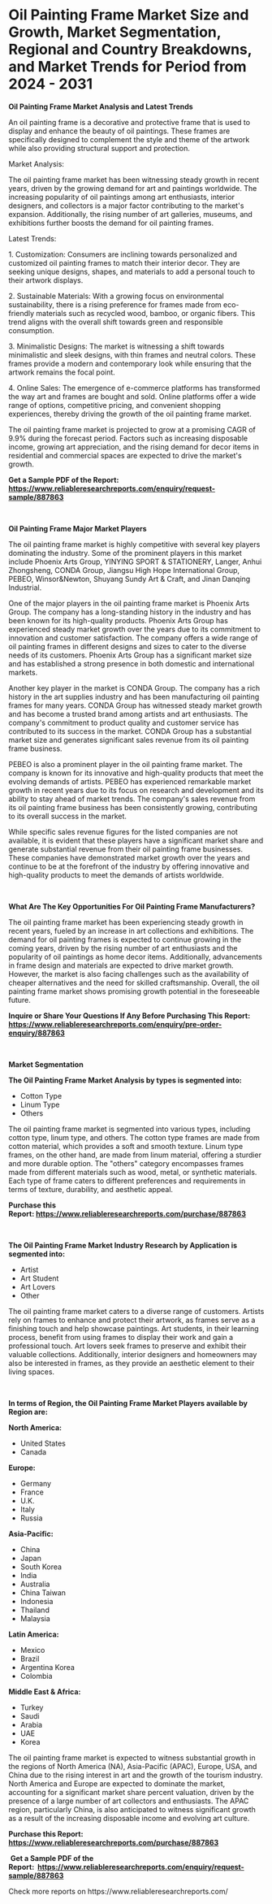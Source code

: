 <p><h1>Oil Painting Frame Market Size and Growth, Market Segmentation, Regional and Country Breakdowns, and Market Trends for Period from 2024 -  2031</h1></p><p><strong>Oil Painting Frame Market Analysis and Latest Trends</strong></p>
<p><p>An oil painting frame is a decorative and protective frame that is used to display and enhance the beauty of oil paintings. These frames are specifically designed to complement the style and theme of the artwork while also providing structural support and protection.</p><p>Market Analysis:</p><p>The oil painting frame market has been witnessing steady growth in recent years, driven by the growing demand for art and paintings worldwide. The increasing popularity of oil paintings among art enthusiasts, interior designers, and collectors is a major factor contributing to the market's expansion. Additionally, the rising number of art galleries, museums, and exhibitions further boosts the demand for oil painting frames.</p><p>Latest Trends:</p><p>1. Customization: Consumers are inclining towards personalized and customized oil painting frames to match their interior decor. They are seeking unique designs, shapes, and materials to add a personal touch to their artwork displays.</p><p>2. Sustainable Materials: With a growing focus on environmental sustainability, there is a rising preference for frames made from eco-friendly materials such as recycled wood, bamboo, or organic fibers. This trend aligns with the overall shift towards green and responsible consumption.</p><p>3. Minimalistic Designs: The market is witnessing a shift towards minimalistic and sleek designs, with thin frames and neutral colors. These frames provide a modern and contemporary look while ensuring that the artwork remains the focal point.</p><p>4. Online Sales: The emergence of e-commerce platforms has transformed the way art and frames are bought and sold. Online platforms offer a wide range of options, competitive pricing, and convenient shopping experiences, thereby driving the growth of the oil painting frame market.</p><p>The oil painting frame market is projected to grow at a promising CAGR of 9.9% during the forecast period. Factors such as increasing disposable income, growing art appreciation, and the rising demand for decor items in residential and commercial spaces are expected to drive the market's growth.</p></p>
<p><strong>Get a Sample PDF of the Report:&nbsp; <a href="https://www.reliableresearchreports.com/enquiry/request-sample/887863">https://www.reliableresearchreports.com/enquiry/request-sample/887863</a></strong></p>
<p>&nbsp;</p>
<p><strong>Oil Painting Frame Major Market Players</strong></p>
<p><p>The oil painting frame market is highly competitive with several key players dominating the industry. Some of the prominent players in this market include Phoenix Arts Group, YINYING SPORT & STATIONERY, Langer, Anhui Zhongsheng, CONDA Group, Jiangsu High Hope International Group, PEBEO, Winsor&Newton, Shuyang Sundy Art & Craft, and Jinan Danqing Industrial.</p><p>One of the major players in the oil painting frame market is Phoenix Arts Group. The company has a long-standing history in the industry and has been known for its high-quality products. Phoenix Arts Group has experienced steady market growth over the years due to its commitment to innovation and customer satisfaction. The company offers a wide range of oil painting frames in different designs and sizes to cater to the diverse needs of its customers. Phoenix Arts Group has a significant market size and has established a strong presence in both domestic and international markets.</p><p>Another key player in the market is CONDA Group. The company has a rich history in the art supplies industry and has been manufacturing oil painting frames for many years. CONDA Group has witnessed steady market growth and has become a trusted brand among artists and art enthusiasts. The company's commitment to product quality and customer service has contributed to its success in the market. CONDA Group has a substantial market size and generates significant sales revenue from its oil painting frame business.</p><p>PEBEO is also a prominent player in the oil painting frame market. The company is known for its innovative and high-quality products that meet the evolving demands of artists. PEBEO has experienced remarkable market growth in recent years due to its focus on research and development and its ability to stay ahead of market trends. The company's sales revenue from its oil painting frame business has been consistently growing, contributing to its overall success in the market.</p><p>While specific sales revenue figures for the listed companies are not available, it is evident that these players have a significant market share and generate substantial revenue from their oil painting frame businesses. These companies have demonstrated market growth over the years and continue to be at the forefront of the industry by offering innovative and high-quality products to meet the demands of artists worldwide.</p></p>
<p>&nbsp;</p>
<p><strong>What Are The Key Opportunities For Oil Painting Frame Manufacturers?</strong></p>
<p><p>The oil painting frame market has been experiencing steady growth in recent years, fueled by an increase in art collections and exhibitions. The demand for oil painting frames is expected to continue growing in the coming years, driven by the rising number of art enthusiasts and the popularity of oil paintings as home decor items. Additionally, advancements in frame design and materials are expected to drive market growth. However, the market is also facing challenges such as the availability of cheaper alternatives and the need for skilled craftsmanship. Overall, the oil painting frame market shows promising growth potential in the foreseeable future.</p></p>
<p><strong>Inquire or Share Your Questions If Any Before Purchasing This Report: <a href="https://www.reliableresearchreports.com/enquiry/pre-order-enquiry/887863">https://www.reliableresearchreports.com/enquiry/pre-order-enquiry/887863</a></strong></p>
<p>&nbsp;</p>
<p><strong>Market Segmentation</strong></p>
<p><strong>The Oil Painting Frame Market Analysis by types is segmented into:</strong></p>
<p><ul><li>Cotton Type</li><li>Linum Type</li><li>Others</li></ul></p>
<p><p>The oil painting frame market is segmented into various types, including cotton type, linum type, and others. The cotton type frames are made from cotton material, which provides a soft and smooth texture. Linum type frames, on the other hand, are made from linum material, offering a sturdier and more durable option. The "others" category encompasses frames made from different materials such as wood, metal, or synthetic materials. Each type of frame caters to different preferences and requirements in terms of texture, durability, and aesthetic appeal.</p></p>
<p><strong>Purchase this Report:&nbsp;<a href="https://www.reliableresearchreports.com/purchase/887863">https://www.reliableresearchreports.com/purchase/887863</a></strong></p>
<p>&nbsp;</p>
<p><strong>The Oil Painting Frame Market Industry Research by Application is segmented into:</strong></p>
<p><ul><li>Artist</li><li>Art Student</li><li>Art Lovers</li><li>Other</li></ul></p>
<p><p>The oil painting frame market caters to a diverse range of customers. Artists rely on frames to enhance and protect their artwork, as frames serve as a finishing touch and help showcase paintings. Art students, in their learning process, benefit from using frames to display their work and gain a professional touch. Art lovers seek frames to preserve and exhibit their valuable collections. Additionally, interior designers and homeowners may also be interested in frames, as they provide an aesthetic element to their living spaces.</p></p>
<p>&nbsp;</p>
<p><strong>In terms of Region, the Oil Painting Frame Market Players available by Region are:</strong></p>
<p>
    <p> <strong> North America: </strong>
        <ul>
            <li>United States</li>
            <li>Canada</li>
        </ul>
        </p> 
    <p> <strong> Europe: </strong>
        <ul>
            <li>Germany</li>
            <li>France</li>
            <li>U.K.</li>
            <li>Italy</li>
            <li>Russia</li>
        </ul>
        </p> 
    <p> <strong> Asia-Pacific: </strong>
        <ul>
            <li>China</li>
            <li>Japan</li>
            <li>South Korea</li>
            <li>India</li>
            <li>Australia</li>
            <li>China Taiwan</li>
            <li>Indonesia</li>
            <li>Thailand</li>
            <li>Malaysia</li>
        </ul>
        </p> 
    <p> <strong> Latin America: </strong>
        <ul>
            <li>Mexico</li>
            <li>Brazil</li>
            <li>Argentina Korea</li>
            <li>Colombia</li>
        </ul>
        </p> 
    <p> <strong> Middle East & Africa: </strong>
        <ul>
            <li>Turkey</li>
            <li>Saudi</li>
            <li>Arabia</li>
            <li>UAE</li>
            <li>Korea</li>
        </ul>
    </p>
    </p>
<p><p>The oil painting frame market is expected to witness substantial growth in the regions of North America (NA), Asia-Pacific (APAC), Europe, USA, and China due to the rising interest in art and the growth of the tourism industry. North America and Europe are expected to dominate the market, accounting for a significant market share percent valuation, driven by the presence of a large number of art collectors and enthusiasts. The APAC region, particularly China, is also anticipated to witness significant growth as a result of the increasing disposable income and evolving art culture.</p></p>
<p><strong>Purchase this Report: <a href="https://www.reliableresearchreports.com/purchase/887863">https://www.reliableresearchreports.com/purchase/887863</a></strong></p>
<p>&nbsp;<strong>Get a Sample PDF of the Report:&nbsp;&nbsp;<a href="https://www.reliableresearchreports.com/enquiry/request-sample/887863">https://www.reliableresearchreports.com/enquiry/request-sample/887863</a></strong></p>
<p><strong></strong></p>
<p>Check more reports on https://www.reliableresearchreports.com/</p>